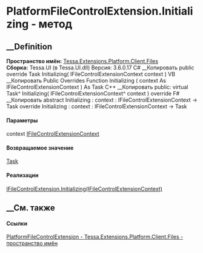 # PlatformFileControlExtension.Initializing - метод
##  __Definition
 **Пространство имён:**
[Tessa.Extensions.Platform.Client.Files](N_Tessa_Extensions_Platform_Client_Files.htm)  
 **Сборка:** Tessa.UI (в Tessa.UI.dll) Версия: 3.6.0.17
C# __Копировать
     public override Task Initializing(
    	IFileControlExtensionContext context
    )
VB __Копировать
     Public Overrides Function Initializing ( 
    	context As IFileControlExtensionContext
    ) As Task
C++ __Копировать
     public:
    virtual Task^ Initializing(
    	IFileControlExtensionContext^ context
    ) override
F# __Копировать
     abstract Initializing : 
            context : IFileControlExtensionContext -> Task 
    override Initializing : 
            context : IFileControlExtensionContext -> Task 
#### Параметры
context
[IFileControlExtensionContext](T_Tessa_UI_Files_IFileControlExtensionContext.htm)
#### Возвращаемое значение
[Task](https://learn.microsoft.com/dotnet/api/system.threading.tasks.task)
#### Реализации
[IFileControlExtension.Initializing(IFileControlExtensionContext)](M_Tessa_UI_Files_IFileControlExtension_Initializing.htm)  
##  __См. также
#### Ссылки
[PlatformFileControlExtension -
](T_Tessa_Extensions_Platform_Client_Files_PlatformFileControlExtension.htm)
[Tessa.Extensions.Platform.Client.Files - пространство
имён](N_Tessa_Extensions_Platform_Client_Files.htm)
